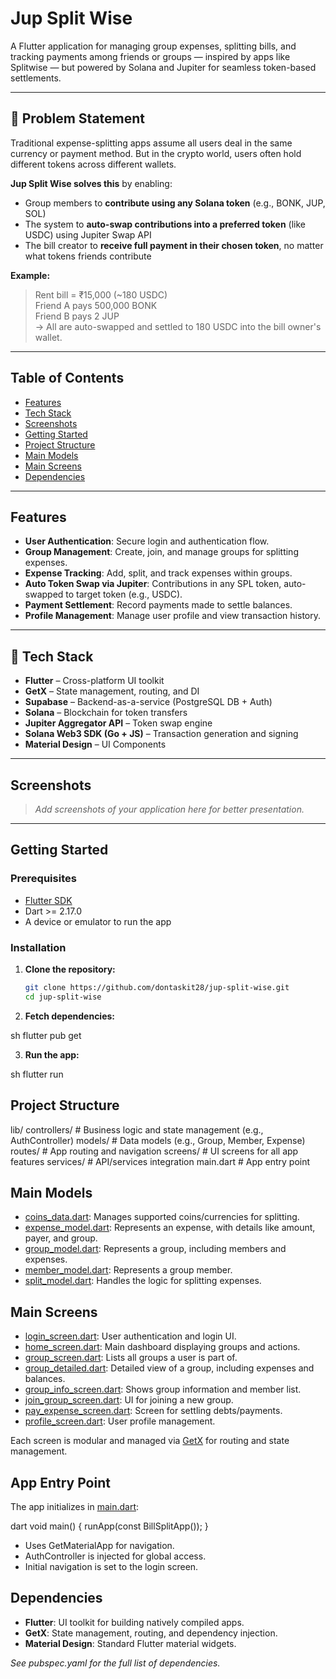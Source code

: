 # Jup Split Wise

A Flutter application for managing group expenses, splitting bills, and tracking payments among friends or groups — inspired by apps like Splitwise — but powered by Solana and Jupiter for seamless token-based settlements.

---

## 🧩 Problem Statement

Traditional expense-splitting apps assume all users deal in the same currency or payment method. But in the crypto world, users often hold different tokens across different wallets.

**Jup Split Wise solves this** by enabling:
- Group members to **contribute using any Solana token** (e.g., BONK, JUP, SOL)
- The system to **auto-swap contributions into a preferred token** (like USDC) using Jupiter Swap API
- The bill creator to **receive full payment in their chosen token**, no matter what tokens friends contribute

**Example:**
> Rent bill = ₹15,000 (~180 USDC)  
> Friend A pays 500,000 BONK  
> Friend B pays 2 JUP  
> → All are auto-swapped and settled to 180 USDC into the bill owner's wallet.

---

## Table of Contents

- [Features](#features)
- [Tech Stack](#tech-stack)
- [Screenshots](#screenshots)
- [Getting Started](#getting-started)
- [Project Structure](#project-structure)
- [Main Models](#main-models)
- [Main Screens](#main-screens)
- [Dependencies](#dependencies)

---

## Features

- **User Authentication**: Secure login and authentication flow.
- **Group Management**: Create, join, and manage groups for splitting expenses.
- **Expense Tracking**: Add, split, and track expenses within groups.
- **Auto Token Swap via Jupiter**: Contributions in any SPL token, auto-swapped to target token (e.g., USDC).
- **Payment Settlement**: Record payments made to settle balances.
- **Profile Management**: Manage user profile and view transaction history.

---

## 🧰 Tech Stack

- **Flutter** – Cross-platform UI toolkit
- **GetX** – State management, routing, and DI
- **Supabase** – Backend-as-a-service (PostgreSQL DB + Auth)
- **Solana** – Blockchain for token transfers
- **Jupiter Aggregator API** – Token swap engine
- **Solana Web3 SDK (Go + JS)** – Transaction generation and signing
- **Material Design** – UI Components

---

## Screenshots

> _Add screenshots of your application here for better presentation._

---

## Getting Started

### Prerequisites

- [Flutter SDK](https://flutter.dev/docs/get-started/install)
- Dart >= 2.17.0
- A device or emulator to run the app

### Installation

1. **Clone the repository:**
   ```sh
   git clone https://github.com/dontaskit28/jup-split-wise.git
   cd jup-split-wise
   
2. **Fetch dependencies:**
   
sh
   flutter pub get


3. **Run the app:**
   
sh
   flutter run


## Project Structure

lib/
  controllers/    # Business logic and state management (e.g., AuthController)
  models/         # Data models (e.g., Group, Member, Expense)
  routes/         # App routing and navigation
  screens/        # UI screens for all app features
  services/       # API/services integration
  main.dart       # App entry point


## Main Models

- [coins_data.dart](lib/models/coins_data.dart): Manages supported coins/currencies for splitting.
- [expense_model.dart](lib/models/expense_model.dart): Represents an expense, with details like amount, payer, and group.
- [group_model.dart](lib/models/group_model.dart): Represents a group, including members and expenses.
- [member_model.dart](lib/models/member_model.dart): Represents a group member.
- [split_model.dart](lib/models/split_model.dart): Handles the logic for splitting expenses.

## Main Screens

- [login_screen.dart](lib/screens/login_screen.dart): User authentication and login UI.
- [home_screen.dart](lib/screens/home_screen.dart): Main dashboard displaying groups and actions.
- [group_screen.dart](lib/screens/group_screen.dart): Lists all groups a user is part of.
- [group_detailed.dart](lib/screens/group_detailed.dart): Detailed view of a group, including expenses and balances.
- [group_info_screen.dart](lib/screens/group_info_screen.dart): Shows group information and member list.
- [join_group_screen.dart](lib/screens/join_group_screen.dart): UI for joining a new group.
- [pay_expense_screen.dart](lib/screens/pay_expense_screen.dart): Screen for settling debts/payments.
- [profile_screen.dart](lib/screens/profile_screen.dart): User profile management.

Each screen is modular and managed via [GetX](https://pub.dev/packages/get) for routing and state management.

## App Entry Point

The app initializes in [main.dart](lib/main.dart):

dart
void main() {
  runApp(const BillSplitApp());
}


- Uses GetMaterialApp for navigation.
- AuthController is injected for global access.
- Initial navigation is set to the login screen.

## Dependencies

- **Flutter**: UI toolkit for building natively compiled apps.
- **GetX**: State management, routing, and dependency injection.
- **Material Design**: Standard Flutter material widgets.

_See pubspec.yaml for the full list of dependencies._

